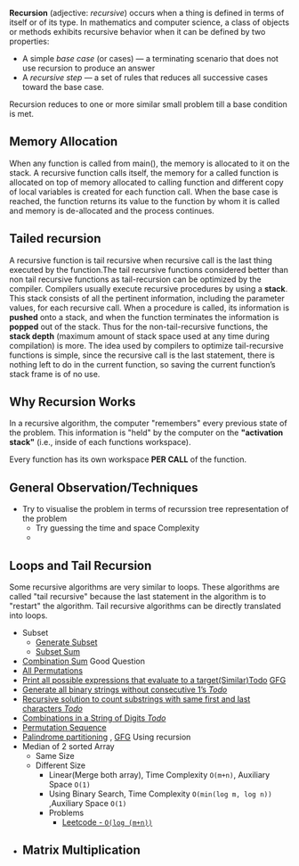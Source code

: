 **Recursion** (adjective: _recursive_) occurs when a thing is defined in terms of itself or of its type. In mathematics and computer science, a class of objects or methods exhibits recursive behavior when it can be defined by two properties:

-   A simple _base case_ (or cases) — a terminating scenario that does not use recursion to produce an answer
-   A _recursive step_ — a set of rules that reduces all successive cases toward the base case.

Recursion reduces to one or more similar small problem till a base condition is met.


## Memory Allocation
When any function is called from main(), the memory is allocated to it on the stack. A recursive function calls itself, the memory for a called function is allocated on top of memory allocated to calling function and different copy of local variables is created for each function call. When the base case is reached, the function returns its value to the function by whom it is called and memory is de-allocated and the process continues.

## Tailed recursion
A recursive function is tail recursive when recursive call is the last thing executed by the function.The tail recursive functions considered better than non tail recursive functions as tail-recursion can be optimized by the compiler. Compilers usually execute recursive procedures by using a **stack**. This stack consists of all the pertinent information, including the parameter values, for each recursive call. When a procedure is called, its information is **pushed** onto a stack, and when the function terminates the information is **popped** out of the stack. Thus for the non-tail-recursive functions, the **stack depth** (maximum amount of stack space used at any time during compilation) is more. The idea used by compilers to optimize tail-recursive functions is simple, since the recursive call is the last statement, there is nothing left to do in the current function, so saving the current function’s stack frame is of no use.

## Why Recursion Works

In a recursive algorithm, the computer "remembers" every previous state of the problem. This information is "held" by the computer on the **"activation stack"** (i.e., inside of each functions workspace).

Every function has its own workspace **PER CALL** of the function.


## General Observation/Techniques
-	Try to visualise the problem in terms of recurssion tree representation of the problem
	-	Try guessing the time and space Complexity
	-	


## Loops and Tail Recursion
Some recursive algorithms are very similar to loops. These algorithms are called "tail recursive" because the last statement in the algorithm is to "restart" the algorithm. Tail recursive algorithms can be directly translated into loops.



- Subset
	- [Generate Subset](https://leetcode.com/problems/subsets-ii/)
	- [Subset Sum](https://practice.geeksforgeeks.org/problems/subset-sums2234)
- [Combination Sum](https://leetcode.com/problems/combination-sum/) Good Question
- [All Permutations](https://leetcode.com/problems/permutations/)
- [Print all possible expressions that evaluate to a target(Similar)Todo](https://leetcode.com/problems/24-game/) [GFG](https://leetcode.com/problems/24-game/)
- [Generate all binary strings without consecutive 1’s *Todo*](https://www.geeksforgeeks.org/generate-binary-strings-without-consecutive-1s/)
- [Recursive solution to count substrings with same first and last characters *Todo*](https://www.geeksforgeeks.org/recursive-solution-count-substrings-first-last-characters/)
- [Combinations in a String of Digits *Todo*](https://www.geeksforgeeks.org/combinations-string-digits/)
- [Permutation Sequence](https://leetcode.com/problems/permutation-sequence/)
- [Palindrome partitioning](https://leetcode.com/problems/palindrome-partitioning/) , [GFG](https://www.geeksforgeeks.org/palindrome-partitioning-dp-17/?ref=lbp) Using recursion
- Median of 2 sorted Array
	- Same Size
	- Different Size
		- Linear(Merge both array), Time Complexity `O(m+n)`, Auxiliary Space `O(1)`
		- Using Binary Search, Time Complexity `O(min(log m, log n))` ,Auxiliary Space `O(1)`
		- Problems
			- [Leetcode - `O(log (m+n))`](https://leetcode.com/problems/median-of-two-sorted-arrays/)
- Matrix Multiplication
	- 

